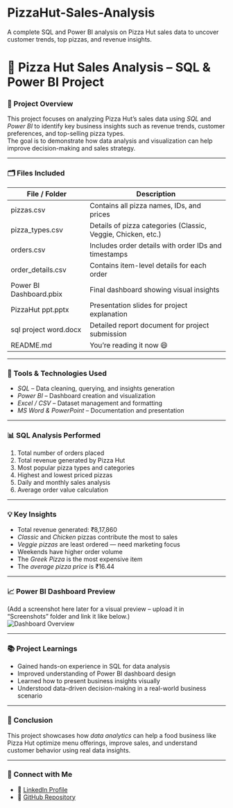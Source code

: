 # PizzaHut-Sales-Analysis
A complete SQL and Power BI analysis on Pizza Hut sales data to uncover customer trends, top pizzas, and revenue insights.
# 🍕 Pizza Hut Sales Analysis – SQL & Power BI Project

### 📘 Project Overview
This project focuses on analyzing Pizza Hut’s sales data using *SQL* and *Power BI* to identify key business insights such as revenue trends, customer preferences, and top-selling pizza types.  
The goal is to demonstrate how data analysis and visualization can help improve decision-making and sales strategy.

---

### 🗂 Files Included
| File / Folder | Description |
|----------------|-------------|
| pizzas.csv | Contains all pizza names, IDs, and prices |
| pizza_types.csv | Details of pizza categories (Classic, Veggie, Chicken, etc.) |
| orders.csv | Includes order details with order IDs and timestamps |
| order_details.csv | Contains item-level details for each order |
| Power BI Dashboard.pbix | Final dashboard showing visual insights |
| PizzaHut ppt.pptx | Presentation slides for project explanation |
| sql project word.docx | Detailed report document for project submission |
| README.md | You’re reading it now 😄 |

---

### 🧰 Tools & Technologies Used
- *SQL* – Data cleaning, querying, and insights generation  
- *Power BI* – Dashboard creation and visualization  
- *Excel / CSV* – Dataset management and formatting  
- *MS Word & PowerPoint* – Documentation and presentation  

---

### 📊 SQL Analysis Performed
1. Total number of orders placed  
2. Total revenue generated by Pizza Hut  
3. Most popular pizza types and categories  
4. Highest and lowest priced pizzas  
5. Daily and monthly sales analysis  
6. Average order value calculation  

---

### 💡 Key Insights
- Total revenue generated: ₹8,17,860  
- *Classic* and *Chicken* pizzas contribute the most to sales  
- *Veggie pizzas* are least ordered — need marketing focus  
- Weekends have higher order volume  
- The *Greek Pizza* is the most expensive item  
- The *average pizza price* is ₹16.44  

---

### 📈 Power BI Dashboard Preview
(Add a screenshot here later for a visual preview – upload it in “Screenshots” folder and link it like below.)  
![Dashboard Overview](Screenshots/dashboard_overview.png)

---

### 📚 Project Learnings
- Gained hands-on experience in SQL for data analysis  
- Improved understanding of Power BI dashboard design  
- Learned how to present business insights visually  
- Understood data-driven decision-making in a real-world business scenario  

---

### 🏁 Conclusion
This project showcases how *data analytics* can help a food business like Pizza Hut optimize menu offerings, improve sales, and understand customer behavior using real data insights.

---

### 🔗 Connect with Me
- 💼 [LinkedIn Profile](https://www.linkedin.com/in/mukkamala-indu-7a737b250)
- 📂 [GitHub Repository](https://github.com/mukkamalaindu2004-cpu/PizzaHut-Sales-Analysis)
